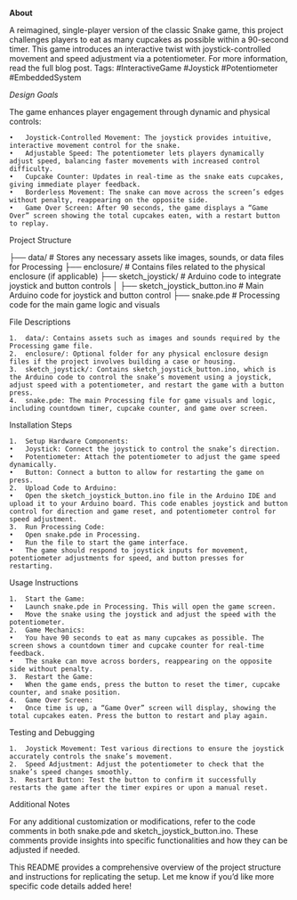 **About**

A reimagined, single-player version of the classic Snake game, this project challenges players to eat as many cupcakes as possible within a 90-second timer. This game introduces an interactive twist with joystick-controlled movement and speed adjustment via a potentiometer. For more information, read the full blog post.
Tags: #InteractiveGame #Joystick #Potentiometer #EmbeddedSystem

*Design Goals*

The game enhances player engagement through dynamic and physical controls:

	•	Joystick-Controlled Movement: The joystick provides intuitive, interactive movement control for the snake.
	•	Adjustable Speed: The potentiometer lets players dynamically adjust speed, balancing faster movements with increased control difficulty.
	•	Cupcake Counter: Updates in real-time as the snake eats cupcakes, giving immediate player feedback.
	•	Borderless Movement: The snake can move across the screen’s edges without penalty, reappearing on the opposite side.
	•	Game Over Screen: After 90 seconds, the game displays a “Game Over” screen showing the total cupcakes eaten, with a restart button to replay.

Project Structure

├── data/                    # Stores any necessary assets like images, sounds, or data files for Processing
├── enclosure/               # Contains files related to the physical enclosure (if applicable)
├── sketch_joystick/         # Arduino code to integrate joystick and button controls
│   ├── sketch_joystick_button.ino  # Main Arduino code for joystick and button control
├── snake.pde                # Processing code for the main game logic and visuals

File Descriptions

	1.	data/: Contains assets such as images and sounds required by the Processing game file.
	2.	enclosure/: Optional folder for any physical enclosure design files if the project involves building a case or housing.
	3.	sketch_joystick/: Contains sketch_joystick_button.ino, which is the Arduino code to control the snake’s movement using a joystick, adjust speed with a potentiometer, and restart the game with a button press.
	4.	snake.pde: The main Processing file for game visuals and logic, including countdown timer, cupcake counter, and game over screen.

Installation Steps

	1.	Setup Hardware Components:
	•	Joystick: Connect the joystick to control the snake’s direction.
	•	Potentiometer: Attach the potentiometer to adjust the game speed dynamically.
	•	Button: Connect a button to allow for restarting the game on press.
	2.	Upload Code to Arduino:
	•	Open the sketch_joystick_button.ino file in the Arduino IDE and upload it to your Arduino board. This code enables joystick and button control for direction and game reset, and potentiometer control for speed adjustment.
	3.	Run Processing Code:
	•	Open snake.pde in Processing.
	•	Run the file to start the game interface.
	•	The game should respond to joystick inputs for movement, potentiometer adjustments for speed, and button presses for restarting.

Usage Instructions

	1.	Start the Game:
	•	Launch snake.pde in Processing. This will open the game screen.
	•	Move the snake using the joystick and adjust the speed with the potentiometer.
	2.	Game Mechanics:
	•	You have 90 seconds to eat as many cupcakes as possible. The screen shows a countdown timer and cupcake counter for real-time feedback.
	•	The snake can move across borders, reappearing on the opposite side without penalty.
	3.	Restart the Game:
	•	When the game ends, press the button to reset the timer, cupcake counter, and snake position.
	4.	Game Over Screen:
	•	Once time is up, a “Game Over” screen will display, showing the total cupcakes eaten. Press the button to restart and play again.

Testing and Debugging

	1.	Joystick Movement: Test various directions to ensure the joystick accurately controls the snake’s movement.
	2.	Speed Adjustment: Adjust the potentiometer to check that the snake’s speed changes smoothly.
	3.	Restart Button: Test the button to confirm it successfully restarts the game after the timer expires or upon a manual reset.

Additional Notes

For any additional customization or modifications, refer to the code comments in both snake.pde and sketch_joystick_button.ino. These comments provide insights into specific functionalities and how they can be adjusted if needed.

This README provides a comprehensive overview of the project structure and instructions for replicating the setup. Let me know if you’d like more specific code details added here!
